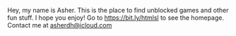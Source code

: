 Hey, my name is Asher. This is the place to find unblocked games and other fun stuff. I hope you enjoy! Go to https://bit.ly/htmlsl to see the homepage. Contact me at asherdh@icloud.com
